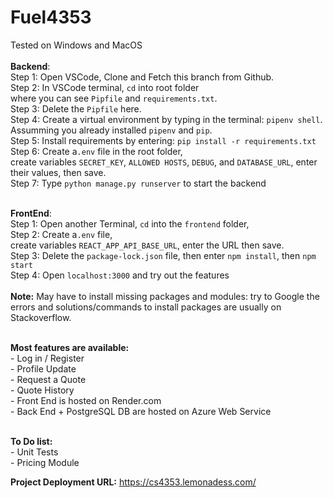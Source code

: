 # Fuel4353
Tested on Windows and MacOS<br><br>
**Backend**:<br>
Step 1: Open VSCode, Clone and Fetch this branch from Github.<br>
Step 2: In VSCode terminal, ```cd``` into root folder <br>where you can see ```Pipfile``` and ```requirements.txt```. <br>
Step 3: Delete the ```Pipfile``` here.<br>
Step 4: Create a virtual environment by typing in the terminal: ```pipenv shell```.<br>
Assumming you already installed ```pipenv``` and ```pip```.<br>
Step 5: Install requirements by entering: ```pip install -r requirements.txt```<br>
Step 6: Create a```.env``` file in the root folder, <br>create variables ```SECRET_KEY```, ```ALLOWED HOSTS```, ```DEBUG```, and ```DATABASE_URL```, enter their values, then save.<br>
Step 7: Type ```python manage.py runserver``` to start the backend<br><br>

**FrontEnd**:<br>
Step 1: Open another Terminal, ```cd``` into the ```frontend``` folder,<br> 
Step 2: Create a```.env``` file, <br>create variables ```REACT_APP_API_BASE_URL```, enter the URL then save.<br>
Step 3: Delete the ```package-lock.json``` file, then enter ```npm install```, then ```npm start```<br>
Step 4: Open ```localhost:3000``` and try out the features<br><br>
**Note:** May have to install missing packages and modules: try to Google the errors and solutions/commands to install packages are usually on Stackoverflow.
<br><br>

**Most features are available:**<br>
    - Log in / Register <br>
    - Profile Update <br>
    - Request a Quote <br>
    - Quote History <br>
    - Front End is hosted on Render.com<br>
    - Back End + PostgreSQL DB are hosted on Azure Web Service<br><br>

**To Do list:**<br>
    - Unit Tests<br>
    - Pricing Module<br>

**Project Deployment URL:** https://cs4353.lemonadess.com/<br>